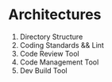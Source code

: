 # Architectures

1. Directory Structure
2. Coding Standards && Lint
3. Code Review Tool
4. Code Management Tool
5. Dev Build Tool